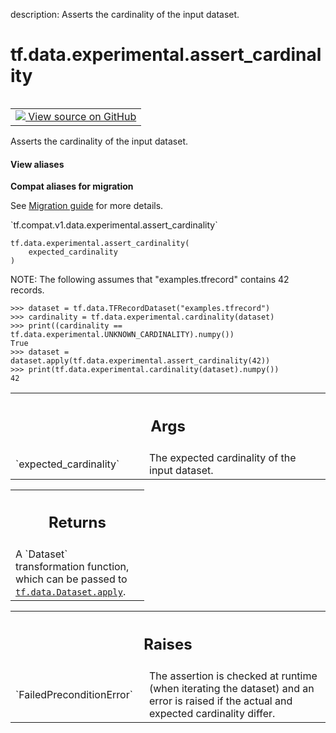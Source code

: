 description: Asserts the cardinality of the input dataset.

<div itemscope itemtype="http://developers.google.com/ReferenceObject">
<meta itemprop="name" content="tf.data.experimental.assert_cardinality" />
<meta itemprop="path" content="Stable" />
</div>

# tf.data.experimental.assert_cardinality

<!-- Insert buttons and diff -->

<table class="tfo-notebook-buttons tfo-api nocontent" align="left">
<td>
  <a target="_blank" href="https://github.com/tensorflow/tensorflow/blob/r2.3/tensorflow/python/data/experimental/ops/cardinality.py#L71-L100">
    <img src="https://www.tensorflow.org/images/GitHub-Mark-32px.png" />
    View source on GitHub
  </a>
</td>
</table>



Asserts the cardinality of the input dataset.

<section class="expandable">
  <h4 class="showalways">View aliases</h4>
  <p>
<b>Compat aliases for migration</b>
<p>See
<a href="https://www.tensorflow.org/guide/migrate">Migration guide</a> for
more details.</p>
<p>`tf.compat.v1.data.experimental.assert_cardinality`</p>
</p>
</section>

<pre class="devsite-click-to-copy prettyprint lang-py tfo-signature-link">
<code>tf.data.experimental.assert_cardinality(
    expected_cardinality
)
</code></pre>



<!-- Placeholder for "Used in" -->

NOTE: The following assumes that "examples.tfrecord" contains 42 records.

```
>>> dataset = tf.data.TFRecordDataset("examples.tfrecord")
>>> cardinality = tf.data.experimental.cardinality(dataset)
>>> print((cardinality == tf.data.experimental.UNKNOWN_CARDINALITY).numpy())
True
>>> dataset = dataset.apply(tf.data.experimental.assert_cardinality(42))
>>> print(tf.data.experimental.cardinality(dataset).numpy())
42
```

<!-- Tabular view -->
 <table class="responsive fixed orange">
<colgroup><col width="214px"><col></colgroup>
<tr><th colspan="2"><h2 class="add-link">Args</h2></th></tr>

<tr>
<td>
`expected_cardinality`
</td>
<td>
The expected cardinality of the input dataset.
</td>
</tr>
</table>



<!-- Tabular view -->
 <table class="responsive fixed orange">
<colgroup><col width="214px"><col></colgroup>
<tr><th colspan="2"><h2 class="add-link">Returns</h2></th></tr>
<tr class="alt">
<td colspan="2">
A `Dataset` transformation function, which can be passed to
<a href="../../../tf/data/Dataset.md#apply"><code>tf.data.Dataset.apply</code></a>.
</td>
</tr>

</table>



<!-- Tabular view -->
 <table class="responsive fixed orange">
<colgroup><col width="214px"><col></colgroup>
<tr><th colspan="2"><h2 class="add-link">Raises</h2></th></tr>

<tr>
<td>
`FailedPreconditionError`
</td>
<td>
The assertion is checked at runtime (when iterating
the dataset) and an error is raised if the actual and expected cardinality
differ.
</td>
</tr>
</table>

